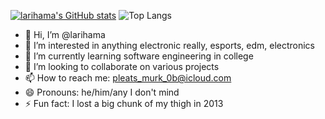 [![larihama's GitHub stats](https://github-readme-stats.vercel.app/api?username=larihama&show_icons=true&theme=tokyonight&rank_icon=github)](https://github.com/anuraghazra/github-readme-stats) ![Top Langs](https://github-readme-stats.vercel.app/api/top-langs/?username=larihama&theme=tokyonight)

- 👋 Hi, I’m @larihama
- 👀 I’m interested in anything electronic really, esports, edm, electronics
- 🌱 I’m currently learning software engineering in college
- 💞️ I’m looking to collaborate on various projects
- 📫 How to reach me: pleats_murk_0b@icloud.com
- 😄 Pronouns: he/him/any I don't mind
- ⚡ Fun fact: I lost a big chunk of my thigh in 2013

<!---
larihama/larihama is a ✨ special ✨ repository because its `README.md` (this file) appears on your GitHub profile.
You can click the Preview link to take a look at your changes.
--->
